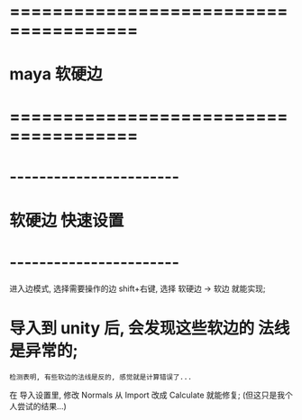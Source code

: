 # ====================================== #
#      maya 软硬边
# ====================================== #

# ----------------------- #
#      软硬边 快速设置
# ----------------------- #
进入边模式, 选择需要操作的边
shift+右键, 选择 软硬边 -> 软边
就能实现;

# 导入到 unity 后, 会发现这些软边的 法线是异常的;
    检测表明, 有些软边的法线是反的, 感觉就是计算错误了...

在 导入设置里, 修改 Normals 从 Import 改成 Calculate 就能修复;
(但这只是我个人尝试的结果...)































